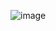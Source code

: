 ![image](https://user-images.githubusercontent.com/98968093/224548170-8305ce43-40d6-4a90-92a6-f7d0aec2a5be.png)
